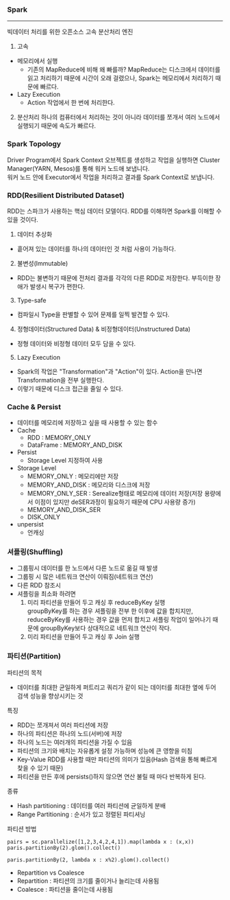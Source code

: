 ### Spark
---
빅데이터 처리를 위한 오픈소스 고속 분산처리 엔진  
1. 고속
- 메모리에서 실행
  - 기존의 MapReduce에 비해 왜 빠를까? MapReduce는 디스크에서 데이터를 읽고 처리하기 때문에 시간이 오래 걸렸으나, Spark는 메모리에서 처리하기 때문에 빠르다.
- Lazy Execution
  - Action 작업에서 한 번에 처리한다.
2. 분산처리
하나의 컴퓨터에서 처리하는 것이 아니라 데이터를 쪼개서 여러 노드에서 실행되기 때문에 속도가 빠르다.

### Spark Topology
Driver Program에서 Spark Context 오브젝트를 생성하고 작업을 실행하면 Cluster Manager(YARN, Mesos)를 통해 워커 노드애 보냅니다.  
워커 노드 안에 Executor에서 작업을 처리하고 결과를 Spark Context로 보냅니다.

### RDD(Resilient Distributed Dataset)
RDD는 스파크가 사용하는 핵심 데이터 모델이다. RDD를 이해하면 Spark를 이해할 수 있을 것이다.
1. 데이터 추상화
- 흩어져 있는 데이터를 하나의 데이터인 것 처럼 사용이 가능하다.
2. 불변성(Immutable)
- RDD는 불변하기 때문에 전처리 결과를 각각의 다른 RDD로 저장한다. 부득이한 장애가 발생시 복구가 편한다.
3. Type-safe
- 컴파일시 Type을 판별할 수 있어 문제를 일찍 발견할 수 있다.
4. 정형데이터(Structured Data) & 비정형데이터(Unstructured Data)
- 정형 데이터와 비정형 데이터 모두 담을 수 있다.
5. Lazy Execution
- Spark의 작업은 "Transformation"과 "Action"이 있다. Action을 만나면 Transformation을 전부 실행한다.
- 이렇기 때문에 디스크 접근을 줄일 수 있다.

### Cache & Persist
- 데이터를 메모리에 저장하고 싶을 때 사용할 수 있는 함수
- Cache
  - RDD : MEMORY_ONLY
  - DataFrame : MEMORY_AND_DISK
- Persist
  - Storage Level 지정하여 사용
- Storage Level
  - MEMORY_ONLY : 메모리에만 저장
  - MEMORY_AND_DISK : 메모리와 디스크에 저장
  - MEMORY_ONLY_SER : Serealize형태로 메모리에 데이터 저장(저장 용량에서 이점이 있지만 deSER과정이 필요하기 때문에 CPU 사용량 증가)
  - MEMORY_AND_DISK_SER
  - DISK_ONLY
- unpersist
  - 언캐싱

### 셔플링(Shuffling)
- 그룹핑시 데이터를 한 노드에서 다른 노드로 옮길 때 발생
- 그룹핑 시 많은 네트워크 연산이 이뤄짐(네트워크 연산)
- 다른 RDD 참조시
- 셔플링을 최소화 하려면
  1. 미리 파티션을 만들어 두고 캐싱 후 reduceByKey 실행  
      groupByKey를 하는 경우 셔플링을 전부 한 이후에 값을 합치지만, reduceByKey를 사용하는 경우 값을 먼저 합치고 셔플링 작업이 일어나기 때문에 groupByKey보다 상대적으로 네트워크 연산이 작다.
  2. 미리 파티션을 만들어 두고 캐싱 후 Join 실행

### 파티션(Partition)
파티션의 목적
- 데이터를 최대한 균일하게 퍼트리고 쿼리가 같이 되는 데이터를 최대한 옆에 두어 검색 성능을 향상시키는 것

특징
- RDD는 쪼개져서 여러 파티션에 저장
- 하나의 파티션은 하나의 노드(서버)에 저장
- 하나의 노드는 여러개의 파티션을 가질 수 있음
- 파티션의 크기와 배치는 자유롭게 설정 가능하며 성능에 큰 영향을 미침
- Key-Value RDD를 사용할 때만 파티션의 의미가 있음(Hash 검색을 통해 빠르게 찾을 수 있기 때문)
- 파티션을 만든 후에 persists()하지 않으면 연산 불릴 때 마다 반복하게 된다.

종류
- Hash partitioning : 데이터를 여러 파티션에 균일하게 분배
- Range Partitioning : 순서가 있고 정렬된 파티셔닝

파티션 방법
```
pairs = sc.parallelize([1,2,3,4,2,4,1]).map(lambda x : (x,x))
paris.partitionBy(2).glom().collect()

paris.partitionBy(2, lambda x : x%2).glom().collect()
```

- Repartition vs Coalesce
- Repartition : 파티션의 크기를 줄이거나 늘리는데 사용됨
- Coalesce : 파티션을 줄이는데 사용됨